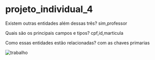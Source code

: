 # projeto_individual_4
Existem outras entidades além dessas três?
 sim,professor
 
 Quais são os principais campos e tipos?
cpf,id,marticula

Como essas entidades estão relacionadas?
com as chaves primarias

![trabalho](https://user-images.githubusercontent.com/116989625/227041718-d397e131-5ab2-4ef8-9f37-12b1c070c17d.png)
